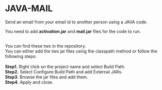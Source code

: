 # JAVA-MAIL

Send an email from your email id to another person using a JAVA code. 

You need to add **activation.jar** and **mail.jar** files for the code to run. <br/><br/>

You can find these two in the repository.<br/>
You can either add the two jar files using the classpath method or follow the following steps: <br/><br/>
**Step1.** Right click on the project name and select Build Path.<br/>
**Step2.** Select Configure Build Path and add External JARs.<br/>
**Step3**. Browse the jar files and add them.<br/>
**Step4.** Apply and close.
